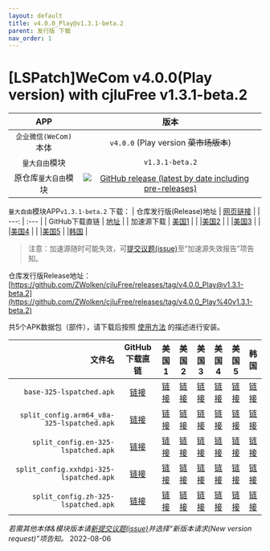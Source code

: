 ```yaml
---
layout: default
title: v4.0.0_Play@v1.3.1-beta.2
parent: 发行版 下载
nav_order: 1
---
```


# [LSPatch]WeCom v4.0.0(Play version) with cjluFree v1.3.1-beta.2

| APP | 版本 |
| :---: | :---: |
| `企业微信(WeCom)`本体 | `v4.0.0` (Play version ~~菜市场版本~~) |
| `量大自由`模块| `v1.3.1-beta.2` |
| 原仓库`量大自由`模块 | [![GitHub release (latest by date including pre-releases)](https://img.shields.io/github/v/release/zxy19/cjluFree?include_prereleases&label=%E6%9C%80%E6%96%B0%E7%89%88%E6%9C%AC&style=flat-square)](https://github.com/zxy19/cjluFree/releases) |

`量大自由`模块APP`v1.3.1-beta.2` 下载：
| 仓库发行版(Release)地址 | [网页链接](https://github.com/zxy19/cjluFree/releases/tag/v1.3.1-beta.2) |
| ---: | :--- |
| GitHub下载直链 | [地址](https://github.com/zxy19/cjluFree/releases/download/v1.3.1-beta.2/B131.apk) |
| 加速源下载 | [美国1](https://gh.gh2233.ml/https://github.com/zxy19/cjluFree/releases/download/v1.3.1-beta.2/B131.apk) |
|  |[美国2](https://gh2.yanqishui.work/https://github.com/zxy19/cjluFree/releases/download/v1.3.1-beta.2/B131.apk) |
|  |[美国3](https://ghdl.z-o.top/https://github.com/zxy19/cjluFree/releases/download/v1.3.1-beta.2/B131.apk) |
|  |[美国4](https://gh.ddlc.top/https://github.com/zxy19/cjluFree/releases/download/v1.3.1-beta.2/B131.apk) |
|  |[美国5](https://gh-proxy-misakano7545.koyeb.app/https://github.com/zxy19/cjluFree/releases/download/v1.3.1-beta.2/B131.apk)
|  |[韩国](https://ghproxy.com/https://github.com/zxy19/cjluFree/releases/download/v1.3.1-beta.2/B131.apk) |

> 注意：加速源随时可能失效，可[提交议题(issue)](https://github.com/ZWolken/cjluFree/issues/new/choose)至“加速源失效报告”项告知。

仓库发行版Release地址：[https://github.com/ZWolken/cjluFree/releases/tag/v4.0.0_Play@v1.3.1-beta.2](https://github.com/ZWolken/cjluFree/releases/tag/v4.0.0_Play%40v1.3.1-beta.2)

共5个APK数据包（部件），请下载后按照 [使用方法](https://zwolken.github.io/cjluFree/#%E4%BD%BF%E7%94%A8%E6%96%B9%E6%B3%95)  的描述进行安装。

| 文件名 | GitHub下载直链 | 美国1 | 美国2 | 美国3 | 美国4  | 美国5 | 韩国 |
| ---: | :---: | :---: | :---: | :---: | :---: | :---: | :---: |
| `base-325-lspatched.apk` | [链接](https://github.com/ZWolken/cjluFree/releases/download/v4.0.0_Play%40v1.3.1-beta.2/base-325-lspatched.apk) | [链接](https://gh.gh2233.ml/https://github.com/ZWolken/cjluFree/releases/download/v4.0.0_Play%40v1.3.1-beta.2/base-325-lspatched.apk) | [链接](https://gh2.yanqishui.work/https://github.com/ZWolken/cjluFree/releases/download/v4.0.0_Play%40v1.3.1-beta.2/base-325-lspatched.apk) | [链接](https://ghdl.z-o.top/https://github.com/ZWolken/cjluFree/releases/download/v4.0.0_Play%40v1.3.1-beta.2/base-325-lspatched.apk) | [链接](https://gh.ddlc.top/https://github.com/ZWolken/cjluFree/releases/download/v4.0.0_Play%40v1.3.1-beta.2/base-325-lspatched.apk) | [链接](https://gh-proxy-misakano7545.koyeb.app/https://github.com/ZWolken/cjluFree/releases/download/v4.0.0_Play%40v1.3.1-beta.2/base-325-lspatched.apk) | [链接](https://ghproxy.com/https://github.com/ZWolken/cjluFree/releases/download/v4.0.0_Play%40v1.3.1-beta.2/base-325-lspatched.apk) |
| `split_config.arm64_v8a-325-lspatched.apk` | [链接](https://github.com/ZWolken/cjluFree/releases/download/v4.0.0_Play%40v1.3.1-beta.2/split_config.arm64_v8a-325-lspatched.apk) | [链接](https://gh.gh2233.ml/https://github.com/ZWolken/cjluFree/releases/download/v4.0.0_Play%40v1.3.1-beta.2/split_config.arm64_v8a-325-lspatched.apk) | [链接](https://gh2.yanqishui.work/https://github.com/ZWolken/cjluFree/releases/download/v4.0.0_Play%40v1.3.1-beta.2/split_config.arm64_v8a-325-lspatched.apk) | [链接](https://ghdl.z-o.top/https://github.com/ZWolken/cjluFree/releases/download/v4.0.0_Play%40v1.3.1-beta.2/split_config.arm64_v8a-325-lspatched.apk) | [链接](https://gh.ddlc.top/https://github.com/ZWolken/cjluFree/releases/download/v4.0.0_Play%40v1.3.1-beta.2/split_config.arm64_v8a-325-lspatched.apk) | [链接](https://gh-proxy-misakano7545.koyeb.app/https://github.com/ZWolken/cjluFree/releases/download/v4.0.0_Play%40v1.3.1-beta.2/split_config.arm64_v8a-325-lspatched.apk) | [链接](https://ghproxy.com/https://github.com/ZWolken/cjluFree/releases/download/v4.0.0_Play%40v1.3.1-beta.2/split_config.arm64_v8a-325-lspatched.apk) |
| `split_config.en-325-lspatched.apk` | [链接](https://github.com/ZWolken/cjluFree/releases/download/v4.0.0_Play%40v1.3.1-beta.2/split_config.en-325-lspatched.apk) | [链接](https://gh.gh2233.ml/https://github.com/ZWolken/cjluFree/releases/download/v4.0.0_Play%40v1.3.1-beta.2/split_config.en-325-lspatched.apk) | [链接](https://gh2.yanqishui.work/https://github.com/ZWolken/cjluFree/releases/download/v4.0.0_Play%40v1.3.1-beta.2/split_config.en-325-lspatched.apk) | [链接](https://ghdl.z-o.top/https://github.com/ZWolken/cjluFree/releases/download/v4.0.0_Play%40v1.3.1-beta.2/split_config.en-325-lspatched.apk) | [链接](https://gh.ddlc.top/https://github.com/ZWolken/cjluFree/releases/download/v4.0.0_Play%40v1.3.1-beta.2/split_config.en-325-lspatched.apk) | [链接](https://gh-proxy-misakano7545.koyeb.app/https://github.com/ZWolken/cjluFree/releases/download/v4.0.0_Play%40v1.3.1-beta.2/split_config.en-325-lspatched.apk) | [链接](https://ghproxy.com/https://github.com/ZWolken/cjluFree/releases/download/v4.0.0_Play%40v1.3.1-beta.2/split_config.en-325-lspatched.apk) |
| `split_config.xxhdpi-325-lspatched.apk` | [链接](https://github.com/ZWolken/cjluFree/releases/download/v4.0.0_Play%40v1.3.1-beta.2/split_config.xxhdpi-325-lspatched.apk) | [链接](https://gh.gh2233.ml/https://github.com/ZWolken/cjluFree/releases/download/v4.0.0_Play%40v1.3.1-beta.2/split_config.xxhdpi-325-lspatched.apk) | [链接](https://gh2.yanqishui.work/https://github.com/ZWolken/cjluFree/releases/download/v4.0.0_Play%40v1.3.1-beta.2/split_config.xxhdpi-325-lspatched.apk) | [链接](https://ghdl.z-o.top/https://github.com/ZWolken/cjluFree/releases/download/v4.0.0_Play%40v1.3.1-beta.2/split_config.xxhdpi-325-lspatched.apk) | [链接](https://gh.ddlc.top/https://github.com/ZWolken/cjluFree/releases/download/v4.0.0_Play%40v1.3.1-beta.2/split_config.xxhdpi-325-lspatched.apk) | [链接](https://gh-proxy-misakano7545.koyeb.app/https://github.com/ZWolken/cjluFree/releases/download/v4.0.0_Play%40v1.3.1-beta.2/split_config.xxhdpi-325-lspatched.apk) | [链接](https://ghproxy.com/https://github.com/ZWolken/cjluFree/releases/download/v4.0.0_Play%40v1.3.1-beta.2/split_config.xxhdpi-325-lspatched.apk) |
| `split_config.zh-325-lspatched.apk` | [链接](https://github.com/ZWolken/cjluFree/releases/download/v4.0.0_Play%40v1.3.1-beta.2/split_config.zh-325-lspatched.apk) | [链接](https://gh.gh2233.ml/https://github.com/ZWolken/cjluFree/releases/download/v4.0.0_Play%40v1.3.1-beta.2/split_config.zh-325-lspatched.apk) | [链接](https://gh2.yanqishui.work/https://github.com/ZWolken/cjluFree/releases/download/v4.0.0_Play%40v1.3.1-beta.2/split_config.zh-325-lspatched.apk) | [链接](https://ghdl.z-o.top/https://github.com/ZWolken/cjluFree/releases/download/v4.0.0_Play%40v1.3.1-beta.2/split_config.zh-325-lspatched.apk) | [链接](https://gh.ddlc.top/https://github.com/ZWolken/cjluFree/releases/download/v4.0.0_Play%40v1.3.1-beta.2/split_config.zh-325-lspatched.apk) | [链接](https://gh-proxy-misakano7545.koyeb.app/https://github.com/ZWolken/cjluFree/releases/download/v4.0.0_Play%40v1.3.1-beta.2/split_config.zh-325-lspatched.apk) | [链接](https://ghproxy.com/https://github.com/ZWolken/cjluFree/releases/download/v4.0.0_Play%40v1.3.1-beta.2/split_config.zh-325-lspatched.apk) |

*若需其他本体&模块版本请[新提交议题(issue)](https://github.com/ZWolken/cjluFree/issues/new/choose)并选择“新版本请求(New version request)”项告知。*
2022-08-06